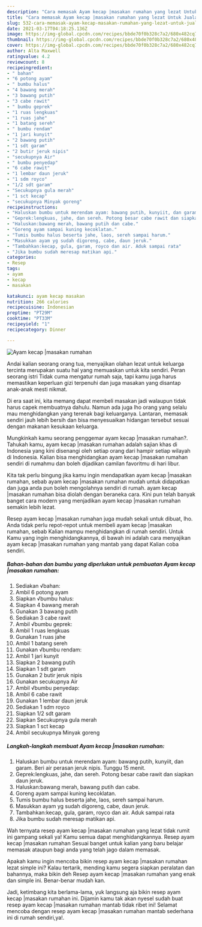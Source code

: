 ```yaml
---
description: "Cara memasak Ayam kecap |masakan rumahan yang lezat Untuk Jualan"
title: "Cara memasak Ayam kecap |masakan rumahan yang lezat Untuk Jualan"
slug: 532-cara-memasak-ayam-kecap-masakan-rumahan-yang-lezat-untuk-jualan
date: 2021-03-17T04:18:25.136Z
image: https://img-global.cpcdn.com/recipes/bbde70f0b328c7a2/680x482cq70/ayam-kecap-masakan-rumahan-foto-resep-utama.jpg
thumbnail: https://img-global.cpcdn.com/recipes/bbde70f0b328c7a2/680x482cq70/ayam-kecap-masakan-rumahan-foto-resep-utama.jpg
cover: https://img-global.cpcdn.com/recipes/bbde70f0b328c7a2/680x482cq70/ayam-kecap-masakan-rumahan-foto-resep-utama.jpg
author: Alta Maxwell
ratingvalue: 4.2
reviewcount: 8
recipeingredient:
- " bahan"
- "6 potong ayam"
- " bumbu halus"
- "4 bawang merah"
- "3 bawang putih"
- "3 cabe rawit"
- " bumbu geprek"
- "1 ruas lengkuas"
- "1 ruas jahe"
- "1 batang sereh"
- " bumbu rendam"
- "1 jari kunyit"
- "2 bawang putih"
- "1 sdt garam"
- "2 butir jeruk nipis"
- "secukupnya Air"
- " bumbu penyedap"
- "6 cabe rawit"
- "1 lembar daun jeruk"
- "1 sdm royco"
- "1/2 sdt garam"
- "Secukupnya gula merah"
- "1 sct kecap"
- "secukupnya Minyak goreng"
recipeinstructions:
- "Haluskan bumbu untuk merendam ayam: bawang putih, kunyiit, dan garam. Beri air perasan jeruk nipis. Tunggu 15 menit."
- "Geprek:lengkuas, jahe, dan sereh. Potong besar cabe rawit dan siapkan daun jeruk."
- "Haluskan:bawang merah, bawang putih dan cabe."
- "Goreng ayam sampai kuning kecoklatan."
- "Tumis bumbu halus beserta jahe, laos, sereh sampai harum."
- "Masukkan ayam yg sudah digoreng, cabe, daun jeruk."
- "Tambahkan:kecap, gula, garam, royco dan air. Aduk sampai rata"
- "Jika bumbu sudah meresap matikan api."
categories:
- Resep
tags:
- ayam
- kecap
- masakan

katakunci: ayam kecap masakan 
nutrition: 266 calories
recipecuisine: Indonesian
preptime: "PT29M"
cooktime: "PT33M"
recipeyield: "1"
recipecategory: Dinner

---
```



![Ayam kecap |masakan rumahan](https://img-global.cpcdn.com/recipes/bbde70f0b328c7a2/680x482cq70/ayam-kecap-masakan-rumahan-foto-resep-utama.jpg)

Andai kalian seorang orang tua, menyajikan olahan lezat untuk keluarga tercinta merupakan suatu hal yang memuaskan untuk kita sendiri. Peran seorang istri Tidak cuma mengatur rumah saja, tapi kamu juga harus memastikan keperluan gizi terpenuhi dan juga masakan yang disantap anak-anak mesti nikmat.

Di era  saat ini, kita memang dapat membeli masakan jadi walaupun tidak harus capek membuatnya dahulu. Namun ada juga lho orang yang selalu mau menghidangkan yang terenak bagi keluarganya. Lantaran, memasak sendiri jauh lebih bersih dan bisa menyesuaikan hidangan tersebut sesuai dengan makanan kesukaan keluarga. 



Mungkinkah kamu seorang penggemar ayam kecap |masakan rumahan?. Tahukah kamu, ayam kecap |masakan rumahan adalah sajian khas di Indonesia yang kini disenangi oleh setiap orang dari hampir setiap wilayah di Indonesia. Kalian bisa menghidangkan ayam kecap |masakan rumahan sendiri di rumahmu dan boleh dijadikan camilan favoritmu di hari libur.

Kita tak perlu bingung jika kamu ingin mendapatkan ayam kecap |masakan rumahan, sebab ayam kecap |masakan rumahan mudah untuk didapatkan dan juga anda pun boleh mengolahnya sendiri di rumah. ayam kecap |masakan rumahan bisa diolah dengan beraneka cara. Kini pun telah banyak banget cara modern yang menjadikan ayam kecap |masakan rumahan semakin lebih lezat.

Resep ayam kecap |masakan rumahan juga mudah sekali untuk dibuat, lho. Anda tidak perlu repot-repot untuk membeli ayam kecap |masakan rumahan, sebab Kalian mampu menghidangkan di rumah sendiri. Untuk Kamu yang ingin menghidangkannya, di bawah ini adalah cara menyajikan ayam kecap |masakan rumahan yang mantab yang dapat Kalian coba sendiri.

<!--inarticleads1-->

##### Bahan-bahan dan bumbu yang diperlukan untuk pembuatan Ayam kecap |masakan rumahan:

1. Sediakan  √bahan:
1. Ambil 6 potong ayam
1. Siapkan  √bumbu halus:
1. Siapkan 4 bawang merah
1. Gunakan 3 bawang putih
1. Sediakan 3 cabe rawit
1. Ambil  √bumbu geprek:
1. Ambil 1 ruas lengkuas
1. Gunakan 1 ruas jahe
1. Ambil 1 batang sereh
1. Gunakan  √bumbu rendam:
1. Ambil 1 jari kunyit
1. Siapkan 2 bawang putih
1. Siapkan 1 sdt garam
1. Gunakan 2 butir jeruk nipis
1. Gunakan secukupnya Air
1. Ambil  √bumbu penyedap:
1. Ambil 6 cabe rawit
1. Gunakan 1 lembar daun jeruk
1. Sediakan 1 sdm royco
1. Siapkan 1/2 sdt garam
1. Siapkan Secukupnya gula merah
1. Siapkan 1 sct kecap
1. Ambil secukupnya Minyak goreng




<!--inarticleads2-->

##### Langkah-langkah membuat Ayam kecap |masakan rumahan:

1. Haluskan bumbu untuk merendam ayam: bawang putih, kunyiit, dan garam. Beri air perasan jeruk nipis. Tunggu 15 menit.
1. Geprek:lengkuas, jahe, dan sereh. Potong besar cabe rawit dan siapkan daun jeruk.
1. Haluskan:bawang merah, bawang putih dan cabe.
1. Goreng ayam sampai kuning kecoklatan.
1. Tumis bumbu halus beserta jahe, laos, sereh sampai harum.
1. Masukkan ayam yg sudah digoreng, cabe, daun jeruk.
1. Tambahkan:kecap, gula, garam, royco dan air. Aduk sampai rata
1. Jika bumbu sudah meresap matikan api.




Wah ternyata resep ayam kecap |masakan rumahan yang lezat tidak rumit ini gampang sekali ya! Kamu semua dapat menghidangkannya. Resep ayam kecap |masakan rumahan Sesuai banget untuk kalian yang baru belajar memasak ataupun bagi anda yang telah jago dalam memasak.

Apakah kamu ingin mencoba bikin resep ayam kecap |masakan rumahan lezat simple ini? Kalau tertarik, mending kamu segera siapkan peralatan dan bahannya, maka bikin deh Resep ayam kecap |masakan rumahan yang enak dan simple ini. Benar-benar mudah kan. 

Jadi, ketimbang kita berlama-lama, yuk langsung aja bikin resep ayam kecap |masakan rumahan ini. Dijamin kamu tak akan nyesel sudah buat resep ayam kecap |masakan rumahan mantab tidak ribet ini! Selamat mencoba dengan resep ayam kecap |masakan rumahan mantab sederhana ini di rumah sendiri,ya!.

